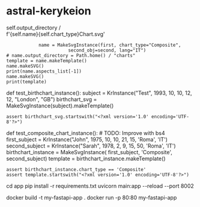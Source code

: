 # astral-kerykeion


self.output_directory / \
            f'{self.name}{self.chart_type}Chart.svg'

                name = MakeSvgInstance(first, chart_type="Composite",
                           second_obj=second, lang="IT")
    # name.output_directory = Path.home() / "charts"
    template = name.makeTemplate()
    name.makeSVG()
    print(name.aspects_list[-1])
    name.makeSVG()
    print(template)


def test_birthchart_instance():
    subject = KrInstance("Test", 1993, 10, 10, 12, 12, "London", "GB")
    birthchart_svg = MakeSvgInstance(subject).makeTemplate()

    assert birthchart_svg.startswith("<?xml version='1.0' encoding='UTF-8'?>")
def test_composite_chart_instance():
    # TODO: Improve with bs4
    first_subject = KrInstance("John", 1975, 10, 10, 21, 15, 'Roma', 'IT')
    second_subject = KrInstance("Sarah", 1978, 2, 9, 15, 50, 'Roma', 'IT')
    birthchart_instance = MakeSvgInstance(
        first_subject, 'Composite', second_subject)
    template = birthchart_instance.makeTemplate()

    assert birthchart_instance.chart_type == 'Composite'
    assert template.startswith("<?xml version='1.0' encoding='UTF-8'?>")







cd app
pip install -r requirements.txt
uvicorn main:app --reload --port 8002

docker build -t my-fastapi-app .
docker run -p 80:80 my-fastapi-app


